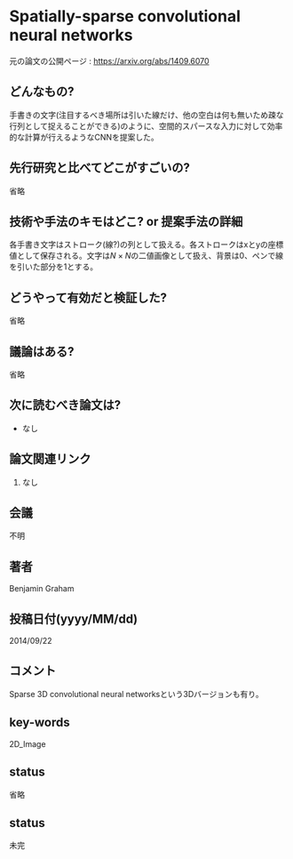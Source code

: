# Spatially-sparse convolutional neural networks

元の論文の公開ページ : https://arxiv.org/abs/1409.6070

## どんなもの?
手書きの文字(注目するべき場所は引いた線だけ、他の空白は何も無いため疎な行列として捉えることができる)のように、空間的スパースな入力に対して効率的な計算が行えるようなCNNを提案した。

## 先行研究と比べてどこがすごいの?
省略

## 技術や手法のキモはどこ? or 提案手法の詳細
各手書き文字はストローク(線?)の列として扱える。各ストロークはxとyの座標値として保存される。文字は$N\times N$の二値画像として扱え、背景は0、ペンで線を引いた部分を1とする。

## どうやって有効だと検証した?
省略

## 議論はある?
省略

## 次に読むべき論文は?
- なし

## 論文関連リンク
1. なし

## 会議
不明

## 著者
Benjamin Graham

## 投稿日付(yyyy/MM/dd)
2014/09/22

## コメント
Sparse 3D convolutional neural networksという3Dバージョンも有り。

## key-words
2D_Image

## status
省略

## status
未完
